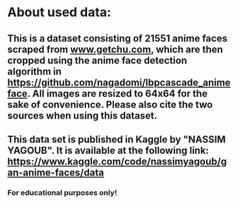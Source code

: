 # About used data:
## This is a dataset consisting of 21551 anime faces scraped from www.getchu.com, which are then cropped using the anime face detection algorithm in https://github.com/nagadomi/lbpcascade_animeface. All images are resized to 64x64 for the sake of convenience. Please also cite the two sources when using this dataset.
## This data set is published in Kaggle by "NASSIM YAGOUB". It is available at the following link: https://www.kaggle.com/code/nassimyagoub/gan-anime-faces/data 
### For educational purposes only!
